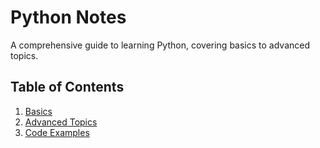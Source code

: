 # Python Notes
A comprehensive guide to learning Python, covering basics to advanced topics.

## Table of Contents
1. [Basics](basics/README.md)
2. [Advanced Topics](Advanced/README.md)
3. [Code Examples](Code-Examples/)

